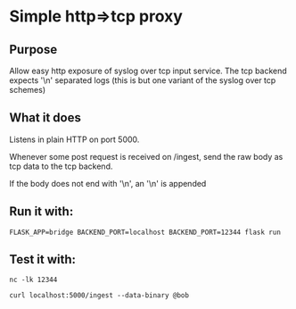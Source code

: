 # Simple http=>tcp proxy

## Purpose

Allow easy http exposure of syslog over tcp input service.
The tcp backend expects '\n' separated logs (this is but one variant of the syslog over tcp schemes)

## What it does

Listens in plain HTTP on port 5000.

Whenever some post request is received on /ingest, send the raw body as tcp data to the tcp backend.

If the body does not end with '\n', an '\n' is appended

## Run it with:

	FLASK_APP=bridge BACKEND_PORT=localhost BACKEND_PORT=12344 flask run

## Test it with:

	nc -lk 12344

	curl localhost:5000/ingest --data-binary @bob